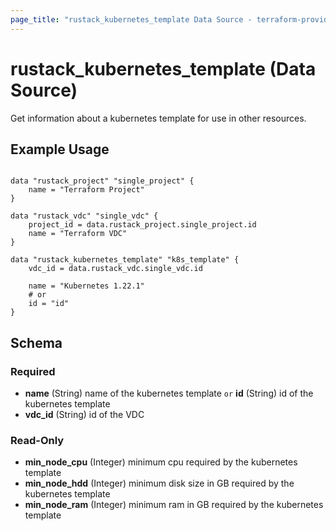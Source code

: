 ```yaml
---
page_title: "rustack_kubernetes_template Data Source - terraform-provider-rustack"
---
```

# rustack_kubernetes_template (Data Source)

Get information about a kubernetes template for use in other resources. 

## Example Usage

```hcl

data "rustack_project" "single_project" {
    name = "Terraform Project"
}

data "rustack_vdc" "single_vdc" {
    project_id = data.rustack_project.single_project.id
    name = "Terraform VDC"
}

data "rustack_kubernetes_template" "k8s_template" {
    vdc_id = data.rustack_vdc.single_vdc.id
    
    name = "Kubernetes 1.22.1"
    # or
    id = "id"
}

```

## Schema

### Required

- **name** (String) name of the kubernetes template `or` **id** (String) id of the kubernetes template
- **vdc_id** (String) id of the VDC

### Read-Only

- **min_node_cpu** (Integer) minimum cpu required by the kubernetes template
- **min_node_hdd** (Integer) minimum disk size in GB required by the kubernetes template
- **min_node_ram** (Integer) minimum ram in GB required by the kubernetes template

